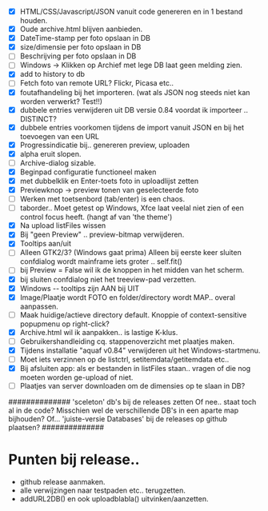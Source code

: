 - [x] HTML/CSS/Javascript/JSON vanuit code genereren en in 1 bestand houden.
- [x] Oude archive.html blijven aanbieden.
- [x] DateTime-stamp per foto opslaan in DB
- [x] size/dimensie per foto opslaan in DB
- [ ] Beschrijving per foto opslaan in DB
- [ ] Windows -> Klikken op Archief met lege DB laat geen melding zien.
- [x] add to history to db
- [ ] Fetch foto van remote URL? Flickr, Picasa etc..
- [x] foutafhandeling bij het importeren. (wat als JSON nog steeds niet kan worden verwerkt? Test!!)
- [x] dubbele entries verwijderen uit DB versie 0.84 voordat ik importeer .. DISTINCT?
- [x] dubbele entries voorkomen tijdens de import vanuit JSON en bij het toevoegen van een URL
- [x] Progressindicatie bij.. genereren preview, uploaden
- [x] alpha eruit slopen.
- [ ] Archive-dialog sizable.
- [x] Beginpad configuratie functioneel maken
- [x] met dubbelklik en Enter-toets foto in uploadlijst zetten
- [x] Previewknop -> preview tonen van geselecteerde foto
- [ ] Werken met toetsenbord (tab/enter) is een chaos.
- [ ] taborder.. Moet getest op Windows, Xfce laat veelal niet zien of een control focus heeft. (hangt af van 'the theme')
- [x] Na upload listFiles wissen
- [x] Bij "geen Preview" .. preview-bitmap verwijderen.
- [x] Tooltips aan/uit
- [ ] Alleen GTK2/3? (Windows gaat prima) Alleen bij eerste keer sluiten confdialog wordt mainframe iets groter .. self.fit()
- [ ] bij Preview = False wil ik de knoppen in het midden van het scherm.
- [x] bij sluiten confdialog niet het treeview-pad verzetten.
- [x] Windows -- tooltips zijn AAN bij UIT
- [x] Image/Plaatje wordt FOTO en folder/directory wordt MAP.. overal aanpassen.
- [ ] Maak huidige/actieve directory default. Knoppie of context-sensitive popupmenu op right-click?
- [x] Archive.html wil ik aanpakken.. is lastige K-klus.
- [ ] Gebruikershandleiding cq. stappenoverzicht met plaatjes maken.
- [x] Tijdens installatie "aquaf v0.84" verwijderen uit het Windows-startmenu.
- [ ] Moet iets verzinnen op de listctrl, setitemdata/getitemdata etc..
- [x] Bij afsluiten app: als er bestanden in listFiles staan.. vragen of die nog moeten worden ge-upload of niet.
- [ ] Plaatjes van server downloaden om de dimensies op te slaan in DB?

##############
'sceleton' db's bij de releases zetten
Of nee.. staat toch al in de code?
Misschien wel de verschillende DB's in een aparte map bijhouden?
Of... 'juiste-versie Databases' bij de releases op github plaatsen? 
##############

# Punten bij release..
* github release aanmaken.
* alle verwijzingen naar testpaden etc.. terugzetten.
* addURL2DB() en ook uploadblabla() uitvinken/aanzetten.
